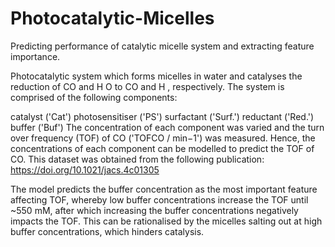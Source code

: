# Photocatalytic-Micelles
Predicting performance of catalytic micelle system and extracting feature importance.

Photocatalytic system which forms micelles in water and catalyses the reduction of CO
 and H
O to CO and H
, respectively. The system is comprised of the following components:

catalyst ('Cat')
photosensitiser ('PS')
surfactant ('Surf.')
reductant ('Red.')
buffer ('Buf')
The concentration of each component was varied and the turn over frequency (TOF) of CO ('TOFCO / min−1') was measured. Hence, the concentrations of each component can be modelled to predict the TOF of CO. This dataset was obtained from the following publication: https://doi.org/10.1021/jacs.4c01305

The model predicts the buffer concentration as the most important feature affecting TOF, whereby low buffer concentrations increase the TOF until ~550 mM, after which increasing the buffer concentrations negatively impacts the TOF. This can be rationalised by the micelles salting out at high buffer concentrations, which hinders catalysis.
